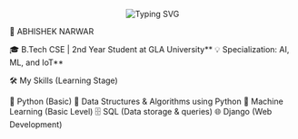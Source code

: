 <p align="center">
  <img src="https://readme-typing-svg.herokuapp.com?font=Fira+Code&size=24&pause=1000&center=true&vCenter=true&width=435&lines=Hi+there+👋;+I'm+Abhishek+Narwar.;Welcome+to+my+GitHub!" alt="Typing SVG" />
</p>

🌟 ABHISHEK NARWAR

🎓 B.Tech CSE | 2nd Year Student at GLA University**
💡 Specialization: AI, ML, and IoT**



🛠️ My Skills (Learning Stage)

🐍 Python (Basic)
🧩 Data Structures & Algorithms using Python
🤖 Machine Learning (Basic Level)
🗄️ SQL (Data storage & queries)
🌐 Django (Web Development)

